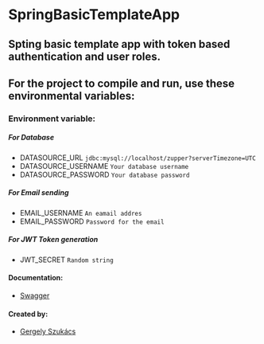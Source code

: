 # SpringBasicTemplateApp


## Spting basic template app with token based authentication and user roles.
## For the project to compile and run, use these environmental variables:

### Environment variable:

##### For Database
- DATASOURCE_URL                            `jdbc:mysql://localhost/zupper?serverTimezone=UTC`
- DATASOURCE_USERNAME                       `Your database username`
- DATASOURCE_PASSWORD                       `Your database password`

##### For Email sending
- EMAIL_USERNAME                            `An eamail addres`
- EMAIL_PASSWORD                            `Password for the email`

##### For JWT Token generation
- JWT_SECRET                                `Random string`

#### Documentation:
- [Swagger](http://localhost:8080/swagger-ui/index.html)


#### Created by:
- [Gergely Szukács](https://github.com/szukacs)